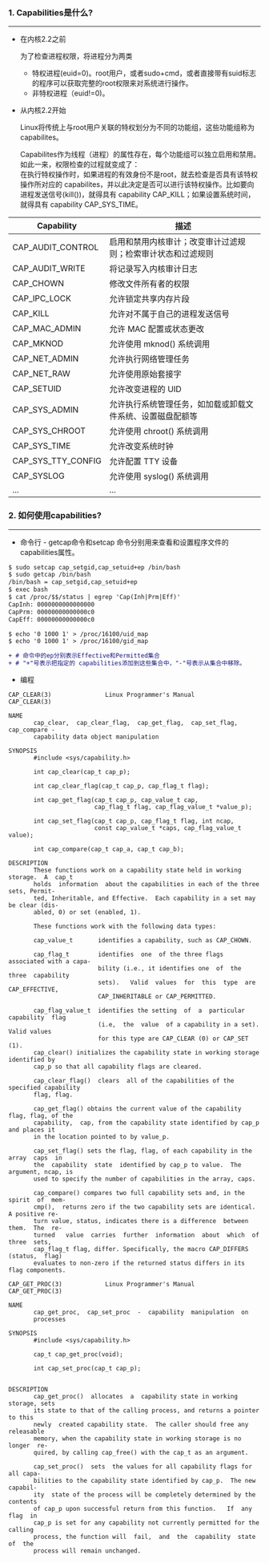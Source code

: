 
### 1. Capabilities是什么?
---

* 在内核2.2之前

    为了检查进程权限，将进程分为两类
    * 特权进程(euid=0)。root用户，或者sudo+cmd，或者直接带有suid标志的程序可以获取完整的root权限来对系统进行操作。
    * 非特权进程（euid!=0)。

* 从内核2.2开始

    Linux将传统上与root用户关联的特权划分为不同的功能组，这些功能组称为capabilites。
    
    Capabilites作为线程（进程）的属性存在，每个功能组可以独立启用和禁用。如此一来，权限检查的过程就变成了：<br>
在执行特权操作时，如果进程的有效身份不是root，就去检查是否具有该特权操作所对应的 capabilites，并以此决定是否可以进行该特权操作。比如要向进程发送信号(kill())，就得具有 capability CAP_KILL；如果设置系统时间，就得具有 capability CAP_SYS_TIME。

| Capability | 描述   |
| -------- | ------ |
| CAP_AUDIT_CONTROL   | 启用和禁用内核审计；改变审计过滤规则；检索审计状态和过滤规则 |
| CAP_AUDIT_WRITE   | 将记录写入内核审计日志  |
| CAP_CHOWN | 修改文件所有者的权限 |
| CAP_IPC_LOCK | 允许锁定共享内存片段  |
| CAP_KILL | 允许对不属于自己的进程发送信号  |
| CAP_MAC_ADMIN | 允许 MAC 配置或状态更改  |
| CAP_MKNOD | 允许使用 mknod() 系统调用  |
| CAP_NET_ADMIN | 允许执行网络管理任务  |
| CAP_NET_RAW | 允许使用原始套接字  |
| CAP_SETUID | 允许改变进程的 UID  |
| CAP_SYS_ADMIN | 允许执行系统管理任务，如加载或卸载文件系统、设置磁盘配额等  |
| CAP_SYS_CHROOT | 允许使用 chroot() 系统调用  |
| CAP_SYS_TIME | 允许改变系统时钟  |
| CAP_SYS_TTY_CONFIG | 允许配置 TTY 设备  |
| CAP_SYSLOG | 允许使用 syslog() 系统调用  |
| ... | ...  |

### 2. 如何使用capabilities?
---
- 命令行 - getcap命令和setcap 命令分别用来查看和设置程序文件的 capabilities属性。
```diff
$ sudo setcap cap_setgid,cap_setuid+ep /bin/bash
$ sudo getcap /bin/bash
/bin/bash = cap_setgid,cap_setuid+ep
$ exec bash
$ cat /proc/$$/status | egrep 'Cap(Inh|Prm|Eff)'
CapInh: 0000000000000000
CapPrm: 00000000000000c0
CapEff: 00000000000000c0

$ echo '0 1000 1' > /proc/16100/uid_map
$ echo '0 1000 1' > /proc/16100/gid_map

+ # 命令中的ep分别表示Effective和Permitted集合
+ # "+"号表示把指定的 capabilities添加到这些集合中，"-"号表示从集合中移除。
```
- 编程
```
CAP_CLEAR(3)               Linux Programmer's Manual              CAP_CLEAR(3)

NAME
       cap_clear,  cap_clear_flag,  cap_get_flag,  cap_set_flag, cap_compare -
       capability data object manipulation

SYNOPSIS
       #include <sys/capability.h>

       int cap_clear(cap_t cap_p);

       int cap_clear_flag(cap_t cap_p, cap_flag_t flag);

       int cap_get_flag(cap_t cap_p, cap_value_t cap,
                        cap_flag_t flag, cap_flag_value_t *value_p);

       int cap_set_flag(cap_t cap_p, cap_flag_t flag, int ncap,
                        const cap_value_t *caps, cap_flag_value_t value);

       int cap_compare(cap_t cap_a, cap_t cap_b);

DESCRIPTION
       These functions work on a capability state held in working storage.  A  cap_t
       holds  information  about the capabilities in each of the three sets, Permit‐
       ted, Inheritable, and Effective.  Each capability in a set may be clear (dis‐
       abled, 0) or set (enabled, 1).

       These functions work with the following data types:

       cap_value_t       identifies a capability, such as CAP_CHOWN.

       cap_flag_t        identifies  one  of the three flags associated with a capa‐
                         bility (i.e., it identifies one  of  the  three  capability
                         sets).   Valid  values  for  this  type  are CAP_EFFECTIVE,
                         CAP_INHERITABLE or CAP_PERMITTED.

       cap_flag_value_t  identifies the setting  of  a  particular  capability  flag
                         (i.e,  the  value  of a capability in a set).  Valid values
                         for this type are CAP_CLEAR (0) or CAP_SET (1).
       cap_clear() initializes the capability state in working storage identified by
       cap_p so that all capability flags are cleared.

       cap_clear_flag()  clears  all of the capabilities of the specified capability
       flag, flag.

       cap_get_flag() obtains the current value of the capability flag, flag, of the
       capability,  cap, from the capability state identified by cap_p and places it
       in the location pointed to by value_p.

       cap_set_flag() sets the flag, flag, of each capability in the array  caps  in
       the  capability  state  identified by cap_p to value.  The argument, ncap, is
       used to specify the number of capabilities in the array, caps.

       cap_compare() compares two full capability sets and, in the  spirit  of  mem‐
       cmp(),  returns zero if the two capability sets are identical. A positive re‐
       turn value, status, indicates there is a difference  between  them.  The  re‐
       turned   value  carries  further  information  about  which  of  three  sets,
       cap_flag_t flag, differ. Specifically, the macro CAP_DIFFERS  (status,  flag)
       evaluates to non-zero if the returned status differs in its flag components.

```

```
CAP_GET_PROC(3)            Linux Programmer's Manual           CAP_GET_PROC(3)

NAME
       cap_get_proc,  cap_set_proc  -  capability  manipulation  on
       processes
      
SYNOPSIS       
       #include <sys/capability.h>

       cap_t cap_get_proc(void);

       int cap_set_proc(cap_t cap_p);


DESCRIPTION
       cap_get_proc()  allocates  a  capability state in working storage, sets
       its state to that of the calling process, and returns a pointer to this
       newly  created capability state.  The caller should free any releasable
       memory, when the capability state in working storage is no  longer  re‐
       quired, by calling cap_free() with the cap_t as an argument.

       cap_set_proc()  sets  the values for all capability flags for all capa‐
       bilities to the capability state identified by cap_p.  The new capabil‐
       ity  state of the process will be completely determined by the contents
       of cap_p upon successful return from this function.   If  any  flag  in
       cap_p is set for any capability not currently permitted for the calling
       process, the function will  fail,  and  the  capability  state  of  the
       process will remain unchanged.
```

